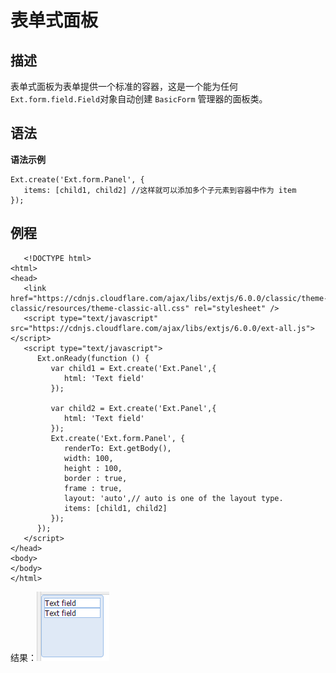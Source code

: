 # 表单式面板
## 描述
表单式面板为表单提供一个标准的容器，这是一个能为任何`Ext.form.field.Field`对象自动创建 `BasicForm` 管理器的面板类。
## 语法
**语法示例**

    Ext.create('Ext.form.Panel', {
       items: [child1, child2] //这样就可以添加多个子元素到容器中作为 item 
    });
    
## 例程

       <!DOCTYPE html>
    <html>
    <head>
       <link href="https://cdnjs.cloudflare.com/ajax/libs/extjs/6.0.0/classic/theme-classic/resources/theme-classic-all.css" rel="stylesheet" />
       <script type="text/javascript" src="https://cdnjs.cloudflare.com/ajax/libs/extjs/6.0.0/ext-all.js"></script>
       <script type="text/javascript">
          Ext.onReady(function () {
             var child1 = Ext.create('Ext.Panel',{     
                html: 'Text field' 
             });

             var child2 = Ext.create('Ext.Panel',{
                html: 'Text field' 
             });
             Ext.create('Ext.form.Panel', {
                renderTo: Ext.getBody(),
                width: 100,
                height : 100,
                border : true,
                frame : true,
                layout: 'auto',// auto is one of the layout type.
                items: [child1, child2]
             });
          });
       </script>
    </head>
    <body>
    </body>
    </html>
    
结果：![结果](https://raw.githubusercontent.com/jianxinliu/translate-Ext-JS-tutorials/master/resource/form.panel.bmp)

